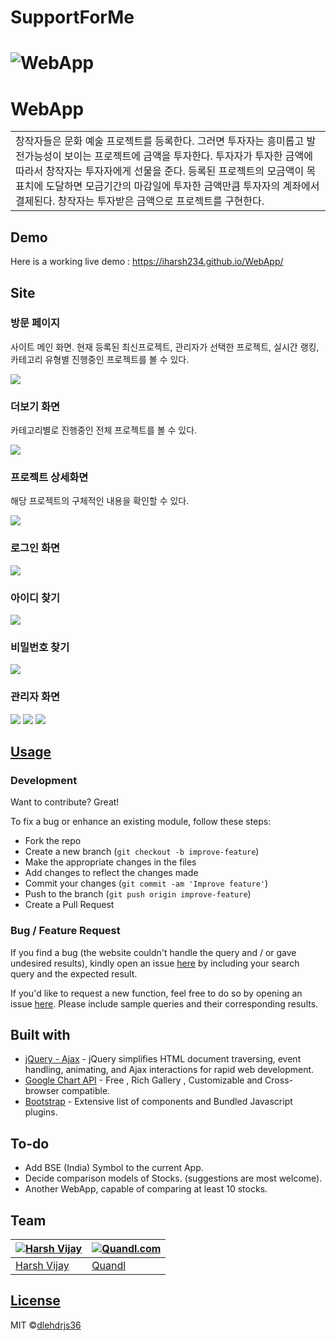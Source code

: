 # SupportForMe

# ![WebApp](https://dlehdrjs36.github.io/SupportForMe/DemoImages/DemoImage_1.png)
# WebApp
<table>
<tr>
<td>
창작자들은 문화 예술 프로젝트를 등록한다. 그러면 투자자는 흥미롭고 발전가능성이 보이는 프로젝트에 금액을 투자한다. 투자자가 투자한 금액에 따라서 창작자는 투자자에게 선물을 준다. 등록된 프로젝트의 모금액이 목표치에 도달하면 모금기간의 마감일에 투자한 금액만큼 투자자의 계좌에서 결제된다. 창작자는 투자받은 금액으로 프로젝트를 구현한다. 
</td>
</tr>
</table>


## Demo
Here is a working live demo :  https://iharsh234.github.io/WebApp/


## Site

### 방문 페이지
사이트 메인 화면. 현재 등록된 최신프로젝트, 관리자가 선택한 프로젝트, 실시간 랭킹, 카테고리 유형별 진행중인 프로젝트를 볼 수 있다.

![](https://dlehdrjs36.github.io/SupportForMe/DemoImages/DemoImage_1.png)

### 더보기 화면
카테고리별로 진행중인 전체 프로젝트를 볼 수 있다.

![](https://dlehdrjs36.github.io/SupportForMe/DemoImages/DemoImage_2.png)

### 프로젝트 상세화면
해당 프로젝트의 구체적인 내용을 확인할 수 있다.

![](https://dlehdrjs36.github.io/SupportForMe/DemoImages/DemoImage_3.png)

### 로그인 화면

![](https://dlehdrjs36.github.io/SupportForMe/DemoImages/DemoImage_4.png)

### 아이디 찾기

![](https://dlehdrjs36.github.io/SupportForMe/DemoImages/DemoImage_5.png)

### 비밀번호 찾기

![](https://dlehdrjs36.github.io/SupportForMe/DemoImages/DemoImage_6.png)

### 관리자 화면

![](https://iharsh234.github.io/WebApp/images/demo/demo_chart1.JPG)
![](https://iharsh234.github.io/WebApp/images/demo/demo_chart2.JPG)
![](https://iharsh234.github.io/WebApp/images/demo/demo_chart3.JPG)







## [Usage](https://iharsh234.github.io/WebApp/) 

### Development
Want to contribute? Great!

To fix a bug or enhance an existing module, follow these steps:

- Fork the repo
- Create a new branch (`git checkout -b improve-feature`)
- Make the appropriate changes in the files
- Add changes to reflect the changes made
- Commit your changes (`git commit -am 'Improve feature'`)
- Push to the branch (`git push origin improve-feature`)
- Create a Pull Request 

### Bug / Feature Request

If you find a bug (the website couldn't handle the query and / or gave undesired results), kindly open an issue [here](https://github.com/iharsh234/WebApp/issues/new) by including your search query and the expected result.

If you'd like to request a new function, feel free to do so by opening an issue [here](https://github.com/iharsh234/WebApp/issues/new). Please include sample queries and their corresponding results.


## Built with 

- [jQuery - Ajax](http://www.w3schools.com/jquery/jquery_ref_ajax.asp) - jQuery simplifies HTML document traversing, event handling, animating, and Ajax interactions for rapid web development.
- [Google Chart API](https://developers.google.com/chart/interactive/docs/quick_start) - Free , Rich Gallery , Customizable and Cross-browser compatible.
- [Bootstrap](http://getbootstrap.com/) - Extensive list of components and  Bundled Javascript plugins.


## To-do
- Add BSE (India) Symbol to the current App.
- Decide comparison models of Stocks. (suggestions are most welcome).
- Another WebApp, capable of comparing at least 10 stocks.

## Team

[![Harsh Vijay](https://avatars1.githubusercontent.com/u/12688534?v=3&s=144)](https://github.com/iharsh234)  | [![Quandl.com](https://github.com/iharsh234/WebApp/blob/master/images/quandl.jpg)](https://www.quandl.com/)
---|---
[Harsh Vijay ](https://github.com/iharsh234) |[Quandl](https://www.quandl.com)

## [License](https://github.com/iharsh234/WebApp/blob/master/LICENSE.md)

MIT ©[dlehdrjs36](https://github.com/dlehdrjs36)
